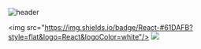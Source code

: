 ![header](https://capsule-render.vercel.app/api?type=waving&color=auto&height=300&section=header&text=Welcome%20To%20Lee9805&fontSize=80)


<img src="https://img.shields.io/badge/React-#61DAFB?style=flat&logo=React&logoColor=white"/>
<img src="https://img.shields.io/badge/github-#FFCA28?style=flat-square&logo=github&logoColor=black"/>
<!--
**lee9805/lee9805** is a ✨ _special_ ✨ repository because its `README.md` (this file) appears on your GitHub profile.

Here are some ideas to get you started:

- 🔭 I’m currently working on ...
- 🌱 I’m currently learning ...
- 👯 I’m looking to collaborate on ...
- 🤔 I’m looking for help with ...
- 💬 Ask me about ...
- 📫 How to reach me: ...
- 😄 Pronouns: ...
- ⚡ Fun fact: ...
-->
